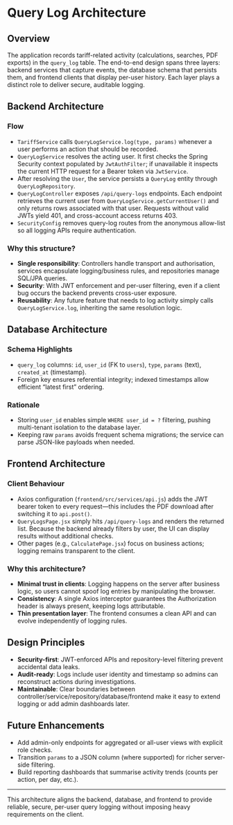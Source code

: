 # Query Log Architecture

## Overview
The application records tariff-related activity (calculations, searches, PDF exports) in the `query_log` table. The end-to-end design spans three layers: backend services that capture events, the database schema that persists them, and frontend clients that display per-user history. Each layer plays a distinct role to deliver secure, auditable logging.

## Backend Architecture

### Flow
- `TariffService` calls `QueryLogService.log(type, params)` whenever a user performs an action that should be recorded.
- `QueryLogService` resolves the acting user. It first checks the Spring Security context populated by `JwtAuthFilter`; if unavailable it inspects the current HTTP request for a Bearer token via `JwtService`.
- After resolving the `User`, the service persists a `QueryLog` entity through `QueryLogRepository`.
- `QueryLogController` exposes `/api/query-logs` endpoints. Each endpoint retrieves the current user from `QueryLogService.getCurrentUser()` and only returns rows associated with that user. Requests without valid JWTs yield 401, and cross-account access returns 403.
- `SecurityConfig` removes query-log routes from the anonymous allow-list so all logging APIs require authentication.

### Why this structure?
- **Single responsibility**: Controllers handle transport and authorisation, services encapsulate logging/business rules, and repositories manage SQL/JPA queries.
- **Security**: With JWT enforcement and per-user filtering, even if a client bug occurs the backend prevents cross-user exposure.
- **Reusability**: Any future feature that needs to log activity simply calls `QueryLogService.log`, inheriting the same resolution logic.

## Database Architecture

### Schema Highlights
- `query_log` columns: `id`, `user_id` (FK to `users`), `type`, `params` (text), `created_at` (timestamp).
- Foreign key ensures referential integrity; indexed timestamps allow efficient “latest first” ordering.

### Rationale
- Storing `user_id` enables simple `WHERE user_id = ?` filtering, pushing multi-tenant isolation to the database layer.
- Keeping raw `params` avoids frequent schema migrations; the service can parse JSON-like payloads when needed.

## Frontend Architecture

### Client Behaviour
- Axios configuration (`frontend/src/services/api.js`) adds the JWT bearer token to every request—this includes the PDF download after switching it to `api.post()`.
- `QueryLogsPage.jsx` simply hits `/api/query-logs` and renders the returned list. Because the backend already filters by user, the UI can display results without additional checks.
- Other pages (e.g., `CalculatePage.jsx`) focus on business actions; logging remains transparent to the client.

### Why this architecture?
- **Minimal trust in clients**: Logging happens on the server after business logic, so users cannot spoof log entries by manipulating the browser.
- **Consistency**: A single Axios interceptor guarantees the Authorization header is always present, keeping logs attributable.
- **Thin presentation layer**: The frontend consumes a clean API and can evolve independently of logging rules.

## Design Principles
- **Security-first**: JWT-enforced APIs and repository-level filtering prevent accidental data leaks.
- **Audit-ready**: Logs include user identity and timestamp so admins can reconstruct actions during investigations.
- **Maintainable**: Clear boundaries between controller/service/repository/database/frontend make it easy to extend logging or add admin dashboards later.

## Future Enhancements
- Add admin-only endpoints for aggregated or all-user views with explicit role checks.
- Transition `params` to a JSON column (where supported) for richer server-side filtering.
- Build reporting dashboards that summarise activity trends (counts per action, per day, etc.).

---
This architecture aligns the backend, database, and frontend to provide reliable, secure, per-user query logging without imposing heavy requirements on the client.